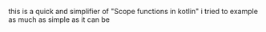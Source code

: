 this is a quick and simplifier of "Scope functions in kotlin" 
i tried to example as much as simple as it can be 